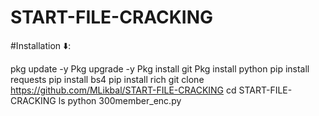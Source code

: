 # START-FILE-CRACKING


#Installation ⬇️:


 pkg update -y
 Pkg upgrade -y
 Pkg install git
 Pkg install python
 pip install requests
 pip install bs4
 pip install rich
 git clone https://github.com/MLikbal/START-FILE-CRACKING
 cd START-FILE-CRACKING
 ls
 python 300member_enc.py
